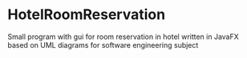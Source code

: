 # HotelRoomReservation
 Small program with gui for room reservation in hotel written in JavaFX based on UML diagrams for software engineering subject

